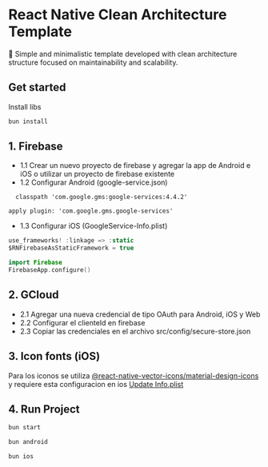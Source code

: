 # React Native Clean Architecture Template

👾 Simple and minimalistic template developed with clean architecture structure focused on maintainability and scalability.

## Get started

Install libs

```bash
bun install
```

## 1. Firebase

- 1.1 Crear un nuevo proyecto de firebase y agregar la app de Android e iOS o utilizar un proyecto de firebase existente
- 1.2 Configurar Android (google-service.json)

```grovy title="build.gradle"
  classpath 'com.google.gms:google-services:4.4.2'
```

```grovy title="app/build.gradle"
apply plugin: 'com.google.gms.google-services'
```

- 1.3 Configurar iOS (GoogleService-Info.plist)

```swift title="Podfile.lock"
use_frameworks! :linkage => :static
$RNFirebaseAsStaticFramework = true
```

```swift title="AppDelegate.swift"
import Firebase
FirebaseApp.configure()
```

## 2. GCloud

- 2.1 Agregar una nueva credencial de tipo OAuth para Android, iOS y Web
- 2.2 Configurar el clienteId en firebase
- 2.3 Copiar las credenciales en el archivo src/config/secure-store.json

## 3. Icon fonts (iOS)

Para los iconos se utiliza [@react-native-vector-icons/material-design-icons](https://github.com/oblador/react-native-vector-icons?tab=readme-ov-file#setup) y requiere esta configuracion en ios [Update Info.plist](https://github.com/oblador/react-native-vector-icons/blob/master/docs/SETUP-REACT-NATIVE.md)

## 4. Run Project

```bash
bun start
```

```bash
bun android
```

```bash
bun ios
```

